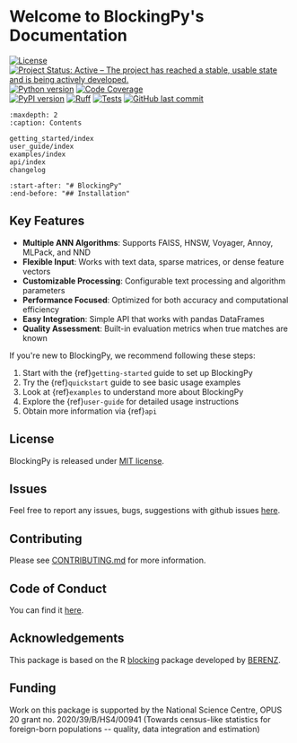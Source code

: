 # Welcome to BlockingPy's Documentation

[![License](https://img.shields.io/github/license/T-Strojny/BlockingPy)](https://github.com/T-Strojny/BlockingPy/blob/main/LICENSE) 
[![Project Status: Active – The project has reached a stable, usable state and is being actively developed.](https://www.repostatus.org/badges/latest/active.svg)](https://www.repostatus.org/#active)
[![Python version](https://img.shields.io/badge/python-3.10%2B-blue)](https://www.python.org/downloads/)
[![Code Coverage](https://img.shields.io/codecov/c/github/T-Strojny/BlockingPy)](https://codecov.io/gh/T-Strojny/BlockingPy)\
[![PyPI version](https://img.shields.io/pypi/v/blockingpy.svg)](https://pypi.org/project/blockingpy/) 
[![Ruff](https://img.shields.io/endpoint?url=https://raw.githubusercontent.com/astral-sh/ruff/main/assets/badge/v2.json)](https://github.com/astral-sh/ruff)
[![Tests](https://github.com/T-Strojny/BlockingPy/actions/workflows/run_tests.yml/badge.svg)](https://github.com/T-Strojny/BlockingPy/actions/workflows/run_tests.yml)
[![GitHub last commit](https://img.shields.io/github/last-commit/T-Strojny/BlockingPy)](https://github.com/T-Strojny/BlockingPy/commits/main)

```{toctree}
:maxdepth: 2
:caption: Contents

getting_started/index
user_guide/index
examples/index
api/index
changelog
```

```{include} ../README.md
:start-after: "# BlockingPy"
:end-before: "## Installation"
```
## Key Features

- **Multiple ANN Algorithms**: Supports FAISS, HNSW, Voyager, Annoy, MLPack, and NND
- **Flexible Input**: Works with text data, sparse matrices, or dense feature vectors
- **Customizable Processing**: Configurable text processing and algorithm parameters
- **Performance Focused**: Optimized for both accuracy and computational efficiency
- **Easy Integration**: Simple API that works with pandas DataFrames
- **Quality Assessment**: Built-in evaluation metrics when true matches are known

If you're new to BlockingPy, we recommend following these steps:

1. Start with the {ref}`getting-started` guide to set up BlockingPy
2. Try the {ref}`quickstart` guide to see basic usage examples
3. Look at {ref}`examples` to understand more about BlockingPy
4. Explore the {ref}`user-guide` for detailed usage instructions
5. Obtain more information via {ref}`api`

## License

BlockingPy is released under [MIT license](https://github.com/ncn-foreigners/BlockingPy/blob/main/LICENSE).

## Issues

Feel free to report any issues, bugs, suggestions with github issues [here](https://github.com/ncn-foreigners/BlockingPy/issues).

## Contributing

Please see [CONTRIBUTING.md](https://github.com/ncn-foreigners/BlockingPy/blob/main/CONTRIBUTING.md) for more information.

## Code of Conduct
You can find it [here](https://github.com/ncn-foreigners/BlockingPy/blob/main/CODE_OF_CONDUCT.md).

## Acknowledgements

This package is based on the R [blocking](https://github.com/ncn-foreigners/blocking/tree/main) package developed by [BERENZ](https://github.com/BERENZ).

## Funding

Work on this package is supported by the National Science Centre, OPUS 20 grant no. 2020/39/B/HS4/00941 (Towards census-like statistics for foreign-born populations -- quality, data integration and estimation)
